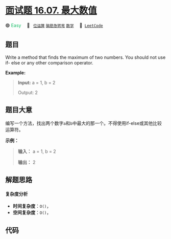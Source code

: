# [面试题 16.07. 最大数值](https://leetcode.cn/problems/maximum-lcci)

🟢 <font color=#15bd66>Easy</font>&emsp; 🔖&ensp; [`位运算`](/leetcode/outline/tag/bit-manipulation.md) [`脑筋急转弯`](/leetcode/outline/tag/brainteaser.md) [`数学`](/leetcode/outline/tag/math.md)&emsp; 🔗&ensp;[`LeetCode`](https://leetcode.cn/problems/maximum-lcci)


## 题目

Write a method that finds the maximum of two numbers. You should not use if-
else or any other comparison operator.

**Example:**

> 
> 
> 
> 
> 
> **Input:** a = 1, b = 2
> 
> Output: 2
> 
> 


## 题目大意

编写一个方法，找出两个数字`a`和`b`中最大的那一个。不得使用if-else或其他比较运算符。

**示例：**

> 
> 
> 
> 
> 
> **输入：** a = 1, b = 2
> 
> **输出：** 2
> 
> 


## 解题思路

#### 复杂度分析

- **时间复杂度**：`O()`，
- **空间复杂度**：`O()`，

## 代码

```javascript

```